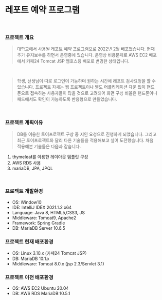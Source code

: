 # 레포트 예약 프로그램
<br>

### 프로젝트 개요
> 대학교에서 사용될 레포트 예약 프로그램으로 2022년 2월 배포했습니다. 현재 추가 유지보수를 하면서 운영중에 있습니다.
> 운영상 비용문제로 AWS EC2 배포에서 카페24 Tomcat JSP 웹호스팅 배포로 변경한 상태입니다.
<br>

> 학생, 선생님이 따로 로그인이 가능하며 원하는 시간에 레포트 검사요청을 할 수 있습니다.
> 프로젝트 자체는 웹 프로젝트이나 별도 어플리케이션 다운 없이 핸드폰으로 접속하는 사용자들이 많을 것으로 고려되어 화면 구성 비율은 핸드폰이나 패드에서도 확인이 가능하도록 반응형으로 만들었습니다.
<br>

### 프로젝트 계획이유
> DB를 이용한 토이프로젝트 구상 중 지인 요청으로 진행하게 되었습니다. 
> 그리고 최근 토이프로젝트와 달리 다른 기술들을 적용해보고 싶어 도전했습니다. 처음 적용해본 기술들은 다음과 같습니다.
1. thymeleaf를 이용한 레이아웃 템플릿 구성
2. AWS RDS 사용
3. mariaDB, JPA, JPQL

<br>

### 프로젝트 개발환경
+ OS: Window10
+ IDE: IntelliJ IDEX 2021.1.2 x64
+ Language: Java 8, HTML5,CSS3, JS
+ Middleware: Tomcat9, Apache2
+ Framework: Spring Gradle
+ DB: MariaDB Server 10.6.5


### 프로젝트 현재 배포환경
+ OS: Linux 3.10.x (카페24 Tomcat JSP)
+ DB: MariaDB 10.1.x
+ Middleware: Tomcat 8.0.x (jsp 2.3/Servlet 3.1)


### 프로젝트 이전 배포환경
+ OS: AWS EC2 Ubuntu 20.04
+ DB: AWS RDS MariaDB 10.5.1
